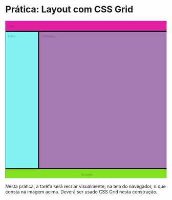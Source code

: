# Prática: Layout com CSS Grid

![Layout a ser reproduzido](image.png)

Nesta prática, a tarefa será recriar visualmente, na tela do navegador, o que consta na imagem acima. Deverá ser usado CSS Grid nesta construção.